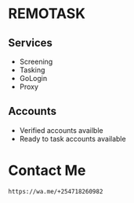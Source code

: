 # REMOTASK
## Services
- Screening
- Tasking
- GoLogin
- Proxy


## Accounts
- Verified accounts availble
- Ready to task accounts available

# Contact Me
```bash
https://wa.me/+254718260982
